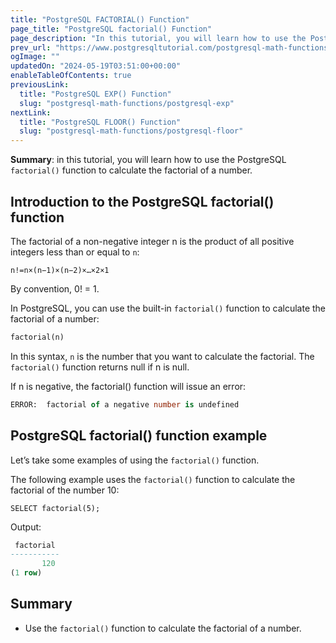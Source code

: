 ```yaml
---
title: "PostgreSQL FACTORIAL() Function"
page_title: "PostgreSQL factorial() Function"
page_description: "In this tutorial, you will learn how to use the PostgreSQL factorial() function to calculate the factorial of a number."
prev_url: "https://www.postgresqltutorial.com/postgresql-math-functions/postgresql-factorial/"
ogImage: ""
updatedOn: "2024-05-19T03:51:00+00:00"
enableTableOfContents: true
previousLink: 
  title: "PostgreSQL EXP() Function"
  slug: "postgresql-math-functions/postgresql-exp"
nextLink: 
  title: "PostgreSQL FLOOR() Function"
  slug: "postgresql-math-functions/postgresql-floor"
---
```





**Summary**: in this tutorial, you will learn how to use the PostgreSQL `factorial()` function to calculate the factorial of a number.


## Introduction to the PostgreSQL factorial() function

The factorial of a non\-negative integer n is the product of all positive integers less than or equal to `n`:


```plaintextsql
n!=n×(n−1)×(n−2)×…×2×1
```
By convention, 0! \= 1\.

In PostgreSQL, you can use the built\-in `factorial()` function to calculate the factorial of a number:


```sql
factorial(n)
```
In this syntax, `n` is the number that you want to calculate the factorial. The `factorial()` function returns null if n is null.

If n is negative, the factorial() function will issue an error:


```sql
ERROR:  factorial of a negative number is undefined
```

## PostgreSQL factorial() function example

Let’s take some examples of using the `factorial()` function.

The following example uses the `factorial()` function to calculate the factorial of the number 10:


```
SELECT factorial(5);
```
Output:


```sql
 factorial
-----------
       120
(1 row)
```

## Summary

* Use the `factorial()` function to calculate the factorial of a number.

